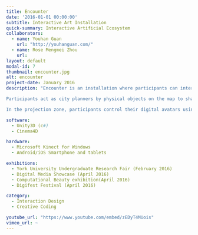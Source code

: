 ```yaml
---
title: Encounter
date: '2016-01-01 00:00:00'
subtitle: Interactive Art Installation
quick-summary: Interactive Artificial Ecosystem
collaborators:
  - name: Youhan Guan
    url: "http://youhanguan.com/"
  - name: Rose Mengmei Zhou
    url:
layout: default
modal-id: 7
thumbnail: encounter.jpg
alt: encounter
project-date: January 2016
description: "Encounter is an installation where participants can interact with artificial creatures and environments using mixed reality modes of interaction.

Participants act as city planners by physical objects on the map to shape the virtual world. Using a smartphone/tablet device and a custom app participants can find out more information about the environment using augmented reality. The app recognizes various objects and images and communicates any changes the 'city planners' make.

In the projection zone, participants control their digital avatars using their body movements.  The environment and creatures of this ecosystem respond to their gestures. Any changes made by the city planners are reflected in the projected view in real time. For this Project, my primary focus were the participant's interactions in the projection space, projection design and world modelling."

software:
  - Unity3D (c#)
  - Cinema4D

hardware:
  - Microsoft Kinect for Windows
  - Android/iOS Smartphone and tablets

exhibitions:
  - York University Undergraduate Research Fair (February 2016)
  - Digital Media Showcase (April 2016)
  - Computational Beauty exhibition(April 2016)
  - Digifest Festival (April 2016)

category:
  - Interaction Design
  - Creative Coding

youtube_url: "https://www.youtube.com/embed/zEDyT4MUois"
vimeo_url: ~
---
```

